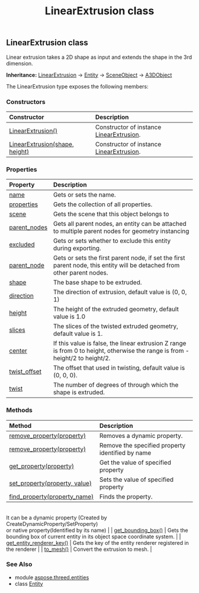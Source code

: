 ﻿---
title: LinearExtrusion class
second_title: Aspose.3D for Python via .NET API References
description: 
type: docs
weight: 170
url: /python-net/aspose.threed.entities/linearextrusion/
is_root: false
---

## LinearExtrusion class

Linear extrusion takes a 2D shape as input and extends the shape in the 3rd dimension.



**Inheritance:** [LinearExtrusion](/3d/python-net/aspose.threed.entities/linearextrusion) → 
[Entity](/3d/python-net/aspose.threed/entity) → 
[SceneObject](/3d/python-net/aspose.threed/sceneobject) → 
[A3DObject](/3d/python-net/aspose.threed/a3dobject)



The LinearExtrusion type exposes the following members:

### Constructors
| Constructor | Description |
| :- | :- |
| [LinearExtrusion()](/3d/python-net/aspose.threed.entities/linearextrusion/__init__/#) | Constructor of instance [LinearExtrusion](/3d/python-net/aspose.threed.entities/linearextrusion). |
| [LinearExtrusion(shape, height)](/3d/python-net/aspose.threed.entities/linearextrusion/__init__/#aspose.threed.profiles.Profile-float) | Constructor of instance [LinearExtrusion](/3d/python-net/aspose.threed.entities/linearextrusion). |


### Properties
| Property | Description |
| :- | :- |
| [name](/3d/python-net/aspose.threed.entities/linearextrusion/name) | Gets or sets the name. |
| [properties](/3d/python-net/aspose.threed.entities/linearextrusion/properties) | Gets the collection of all properties. |
| [scene](/3d/python-net/aspose.threed.entities/linearextrusion/scene) | Gets the scene that this object belongs to |
| [parent_nodes](/3d/python-net/aspose.threed.entities/linearextrusion/parent_nodes) | Gets all parent nodes, an entity can be attached to multiple parent nodes for geometry instancing |
| [excluded](/3d/python-net/aspose.threed.entities/linearextrusion/excluded) | Gets or sets whether to exclude this entity during exporting. |
| [parent_node](/3d/python-net/aspose.threed.entities/linearextrusion/parent_node) | Gets or sets the first parent node, if set the first parent node, this entity will be detached from other parent nodes. |
| [shape](/3d/python-net/aspose.threed.entities/linearextrusion/shape) | The base shape to be extruded. |
| [direction](/3d/python-net/aspose.threed.entities/linearextrusion/direction) | The direction of extrusion, default value is (0, 0, 1) |
| [height](/3d/python-net/aspose.threed.entities/linearextrusion/height) | The height of the extruded geometry, default value is 1.0 |
| [slices](/3d/python-net/aspose.threed.entities/linearextrusion/slices) | The slices of the twisted extruded geometry, default value is 1. |
| [center](/3d/python-net/aspose.threed.entities/linearextrusion/center) | If this value is false, the linear extrusion Z range is from 0 to height, otherwise the range is from -height/2 to height/2. |
| [twist_offset](/3d/python-net/aspose.threed.entities/linearextrusion/twist_offset) | The offset that used in twisting, default value is (0, 0, 0). |
| [twist](/3d/python-net/aspose.threed.entities/linearextrusion/twist) | The number of degrees of through which the shape is extruded. |


### Methods
| Method | Description |
| :- | :- |
| [remove_property(property)](/3d/python-net/aspose.threed.entities/linearextrusion/remove_property/#Property) | Removes a dynamic property. |
| [remove_property(property)](/3d/python-net/aspose.threed.entities/linearextrusion/remove_property/#str) | Remove the specified property identified by name |
| [get_property(property)](/3d/python-net/aspose.threed.entities/linearextrusion/get_property/#str) | Get the value of specified property |
| [set_property(property, value)](/3d/python-net/aspose.threed.entities/linearextrusion/set_property/#str-any) | Sets the value of specified property |
| [find_property(property_name)](/3d/python-net/aspose.threed.entities/linearextrusion/find_property/#str) | Finds the property.<br/>It can be a dynamic property (Created by CreateDynamicProperty/SetProperty) <br/>or native property(Identified by its name) |
| [get_bounding_box()](/3d/python-net/aspose.threed.entities/linearextrusion/get_bounding_box/#) | Gets the bounding box of current entity in its object space coordinate system. |
| [get_entity_renderer_key()](/3d/python-net/aspose.threed.entities/linearextrusion/get_entity_renderer_key/#) | Gets the key of the entity renderer registered in the renderer |
| [to_mesh()](/3d/python-net/aspose.threed.entities/linearextrusion/to_mesh/#) | Convert the extrusion to mesh. |


### See Also

* module [aspose.threed.entities](../)
* class [Entity](/3d/python-net/aspose.threed.entities/entity)
